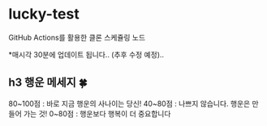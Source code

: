 # lucky-test

GitHub Actions를 활용한 클론 스케쥴링 노드

*매시각 30분에 업데이트 됩니다.. (추후 수정 예정)..

## h3 행운 메세지 🍀
80~100점 : 바로 지금 행운의 사나이는 당신!
40~80점 : 나쁘지 않습니다. 행운은 만들어 가는 것!
0~80점 : 행운보다 행복이 더 중요합니다
